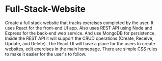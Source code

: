# Full-Stack-Website
Create a full stack website that tracks exercises completed by the user. 
It uses React for the front-end UI app. Also uses REST API using Node and Express for the back-end web service. And use MongoDB for persistence. 
Inside the REST API it will support the CRUD operations (Create, Receive, Update, and Delete). 
The React UI will have a place for the users to create websites, edit exercises in the main homepage. 
There are simple CSS rules to make it easier for the user's to follow.
